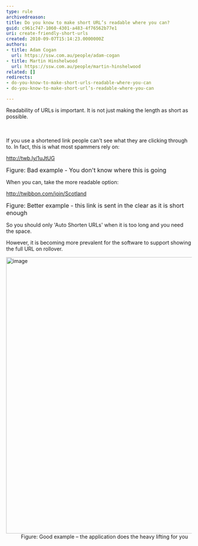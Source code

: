 ```yaml
---
type: rule
archivedreason: 
title: Do you know to make short URL’s readable where you can?
guid: c961c747-1060-4301-a483-4f76562b77e1
uri: create-friendly-short-urls
created: 2010-09-07T15:14:23.0000000Z
authors:
- title: Adam Cogan
  url: https://ssw.com.au/people/adam-cogan
- title: Martin Hinshelwood
  url: https://ssw.com.au/people/martin-hinshelwood
related: []
redirects:
- do-you-know-to-make-short-urls-readable-where-you-can
- do-you-know-to-make-short-url’s-readable-where-you-can

---
```



Readability of URLs is important. It is not just making the length as short as possible. 
<br>
<br><excerpt class='endintro'></excerpt><br>
<p>If you use a shortened link people can't see what they are clicking through to. In fact, this is what most spammers rely on&#58;</p><p class="ssw15-rteElement-GreyBox">
   <a shape="rect" href="http&#58;//twb.ly/1uJtUG">http&#58;//twb.ly/1uJtUG</a> </p><p> 
   <font class="ms-rteCustom-FigureBad" size="+0">Figure&#58; Bad example - You don't know where this is going</font></p><p>When you can, take the more readable option&#58;</p><p class="ssw15-rteElement-GreyBox">
   <a shape="rect" href="http&#58;//twibbon.com/join/Scotland">http&#58;//twibbon.com/join/Scotland</a> </p><p> 
   <font class="ms-rteCustom-FigureGood" size="+0">Figure&#58; Better example - this link is sent in the clear as it is short enough</font></p><p>So you should only 'Auto Shorten URLs' when it is too long and you need the space.</p><p>However, it is becoming more prevalent for the software to support showing the full URL on rollover.<br></p><dl class="goodImage"><dt><img title="image" alt="image" src="/PublishingImages/RulesSocialTwitterReadableURL.jpg" border="0" style="width&#58;750px;" /></dt><dd>Figure&#58; Good example&#160;– the application does the heavy lifting for you<br></dd></dl> 


